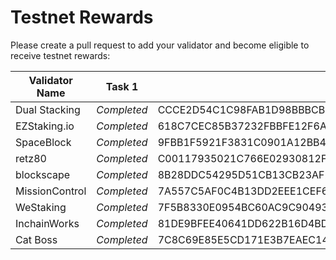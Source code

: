 # Testnet Rewards

Please create a pull request to add your validator and become eligible to receive testnet rewards:

| Validator Name | Task 1      | Task 2                                                           | Task 3                                                           | Task 4                                                           | Task 5                                                           | Task 6                                                           | Task 7 | Task 8 |
| -------------- | ----------- | ---------------------------------------------------------------- | ---------------------------------------------------------------- | ---------------------------------------------------------------- | ---------------------------------------------------------------- | ---------------------------------------------------------------- | ------ | ------ |
| Dual Stacking  | *Completed* | CCCE2D54C1C98FAB1D98BBBCB31C20A94BA60D48379CC3718ED5921E3E4B602D | 2B70AAE504AE2982E03480D7EE137EB41029E18A1CC79034DD60FCA9598576CC | 8837F092ECF5DA68214B8B3A070BBF1D3E9A3712B851A4B419C1620CBE7F269D | 7F465ACE5EBE18745D4FF8233A14C3CC87A1FEA49003D66BFCC8C25BC470D32D | 6D6DA0DFAEA431171057B906BB88C91C83B548535BE3CF559A0939148C0CA37C |        |        |
| EZStaking.io   | *Completed* | 618C7CEC85B37232FBBFE12F6A214A2AAD4442DFA987319B100FB6B9BB7DFDFC | 5F81E3FC1513E94ECE1778400E30153C3C0D7BFB6FEAA15A2358183CA6AFD432 | 59BD35FD811347F8D67C0849989E7BA4650DDF6222741B87A9FB7F5D389D4A91 | 562DA704AAE690E236AB8AA79BAB1AB3A00F16B756A18A41DCE956A2B020201A | 67BB7D60325E94BB3871F69938C6412DEAB508C1E22244E8D195CF8E5913F4BB |        |        |
| SpaceBlock     | *Completed* | 9FBB1F5921F3831C0901A12BB40147DBEFB2D11A2B05A5126B26EC97817DACF4 | F58DAFA8CD86E5F253F8ADC1BB40CA295E49FBBB1488AB099632E03CD0101CB5 | 2A31AEB1D41FF454CBECC338814600B841F657492305884873593F93B3D51418 | 6B1F3D87195D2EB111B364716688241844A562E4DCE14FE8BD1FB72EA71D4EBC | A5300D7466597AD1EF1D3C287BFACF3E13E779C28F0C355C3918907E0448388E |        |        |
| retz80         | *Completed* | C00117935021C766E02930812FC8E5CA1B8970385E8091C03455B116EF66AF34 | 64124910D1C288FCAB5D3710B66280021AA202AA7EADB4DFBEEBBF82FED5FDA5 | A8461552D69B74F672F253F5DC2F3F50944CCB73CBAEF0AF049D94B08D15C463 | DAE8A91A54717476A4FD26A2A70B897B6CF3A8A058B2EFC6A3DC59AA15D24EFA | F8140DE62EFE0F8485556D12205D5A6CC52B07057C72D1E5A28AE426BF313B67 |        |        |
| blockscape     | *Completed* | 8B28DDC54295D51CB13CB23AF2F9BA716B7131704D2561585CED6427E99F5599 | F5CD7E51C5CDBC4EB5E46F24748DFD30CA274069942378913299AA723C9CF21A | 2EB9C495689BC8E27AF97D8FB81AD90DEE4E3D7A0C9B375292490D80A14B8724 | BC69855FF2BAB3F5779B788F7514C60F30411607B403A8711A586AFAB9AA08FE | AB34721435AAF369DC485DD6965CF333A02F6742ED9F50748F3040DF30427686 |        |        |
| MissionControl | *Completed* | 7A557C5AF0C4B13DD2EEE1CEF6F2E74E624CC01D748F622CA43C6D4C158D83F9 | 85949E9E79C27A0F39798CC4086A15F50C772280BA31CDE4D7879DD2DEAB22C1 | 8D450DF554BFBEAEEC8192436AE765AEA0677A81A3B17A7B60CFC7CED25C9218 | 2CD28435D0DE8212B24DB28DFC499D1E6F7BBEF927F815909EBA2F32B11AFC08 | 3500667F72620D0266CD66D318D207C8A7EA990D2E1344123DCBFF4B3BE32244 |        |        |
| WeStaking      | *Completed* | 7F5B8330E0954BC60AC9C9049350C8428D82400753F4256F5BD6AAF075328F7A | 4B18E0488FE302AAC4D07735E08DB1C26BC06E37A2207A13A2895BCACABAEBA4 | 20A2A0350BB376DC4DCF9FEC4A184B3B4DF2FFB939D5F5B7E1F1E7CD73699175 | E74C2E51E77634CC6A39D3553D0291FA469F59ACCD432B4D7C936CEE7CF16647 | 3180CF420CC9D5D9806CBAAD28991D2905EC873C076C19808B89C3E9F0878AB9 |        |        |
| InchainWorks   | *Completed* | 81DE9BFEE40641DD622B16D4BD60C8553A4437503036B1204302281E06DD4E26 | 278D904903FF6C46721EBD677E45CC73908A702427A4186844C49BCA67CE50A4 | AC5652B9C21C8207E1E2C31EACE3D03A9C0FFC2D7D3EA6FA4CA3523FC6B567CA | B5113EA8EE36AD2881757386E789E7D871DFDAB6A1E67A6D6919D99DC389B7B3 | 017BF3F431F9566F7F9C540F823CEABD3D32232B0FD4DD1E3BE1962303E675FD |        |        |
| Cat Boss       | *Completed* | 7C8C69E85E5CD171E3B7EAEC14D3C1E4E838563F0DC4746D33F0B054E767892D | 97394FEAEE2C6412945DDE98055106BE14DE7162436A7E39CE5CDBFD7566D370 | 585CB84D00E1C2774CC3C18349CD84A18A1F4D987F4E81EFEBDD6DC6D1B41C30 | 370239FF753D7AF265D32D98F1FDC6E14FE35BE9B810B19BA75465B2F2E954E4 | 78A1B1D264C6D9A8D6BE92F36EFD1C64BADE4F46A847DB8CD9A5DB8000F00FD3 |        |        |
